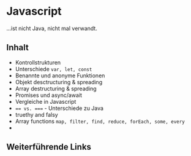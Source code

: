 # Javascript

...ist nicht Java, nicht mal verwandt.

## Inhalt
* Kontrollstrukturen
* Unterschiede `var, let, const`
* Benannte und anonyme Funktionen
* Objekt desctructuring & spreading
* Array destructuring & spreading
* Promises und async/await
* Vergleiche in Javascript
* `== vs. ===` - Unterschiede zu Java
* truethy and falsy
* Array functions `map, filter, find, reduce, forEach, some, every`
* 

## Weiterführende Links
